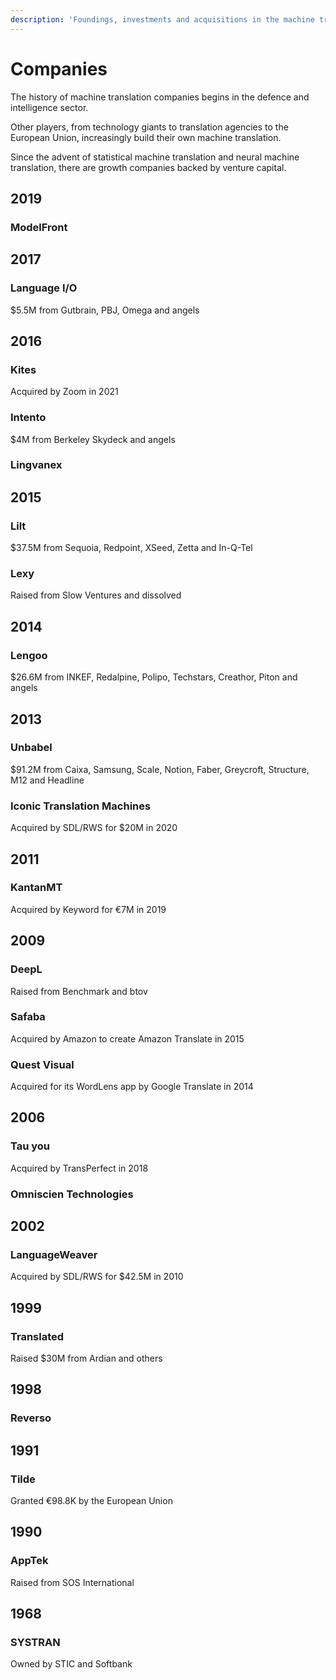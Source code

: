 ```yaml
---
description: 'Foundings, investments and acquisitions in the machine translation space'
---
```


# Companies

The history of machine translation companies begins in the defence and intelligence sector.

Other players, from technology giants to translation agencies to the European Union, increasingly build their own machine translation.

Since the advent of statistical machine translation and neural machine translation, there are growth companies backed by venture capital.

## 2019

### ModelFront


## 2017

### Language I/O

$5.5M from Gutbrain, PBJ, Omega and angels


## 2016

### Kites
Acquired by Zoom in 2021

### Intento

$4M from Berkeley Skydeck and angels

### Lingvanex


## 2015

### Lilt

$37.5M from Sequoia, Redpoint, XSeed, Zetta and In-Q-Tel

### Lexy

Raised from Slow Ventures and dissolved


## 2014

### Lengoo

$26.6M from INKEF, Redalpine, Polipo, Techstars, Creathor, Piton and angels


## 2013

### Unbabel

$91.2M from Caixa, Samsung, Scale, Notion, Faber, Greycroft, Structure, M12 and Headline

### Iconic Translation Machines

Acquired by SDL/RWS for $20M in 2020


## 2011

### KantanMT

Acquired by Keyword for €7M in 2019


## 2009

### DeepL

Raised from Benchmark and btov

### Safaba

Acquired by Amazon to create Amazon Translate in 2015

### Quest Visual

Acquired for its WordLens app by Google Translate in 2014


## 2006

### Tau you

Acquired by TransPerfect in 2018

### Omniscien Technologies


## 2002

### LanguageWeaver

Acquired by SDL/RWS for $42.5M in 2010


## 1999

### Translated
Raised $30M from Ardian and others


## 1998

### Reverso


## 1991

### Tilde

Granted €98.8K by the European Union


## 1990

### AppTek

Raised from SOS International


## 1968

### SYSTRAN

Owned by STIC and Softbank
